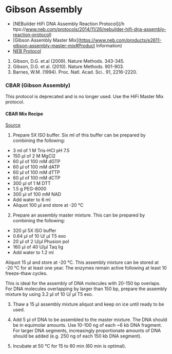 # Gibson Assembly

* [NEBuilder HiFi DNA Assembly Reaction Protocol](/h ttps://www.neb.com/protocols/2014/11/26/nebuilder-hifi-dna-assembly-reaction-protocol)
* [Gibson Assembly Master Mix](https://www.neb.com/products/e2611-gibson-assembly-master-mix#Product Information)
* [NEB Protocol](https://www.neb.com/protocols/2012/09/25/gibson-assembly-master-mix-assembly)

1. Gibson, D.G. et.al \(2009\). Nature Methods. 343-345.
2. Gibson, D.G. et al. \(2010\). Nature Methods. 901-903.
3. Barnes, W.M. \(1994\). Proc. Natl. Acad. Sci.. 91, 2216-2220.



### CBAR \(Gibson Assembly\)

This protocol is deprecated and is no longer used. Use the HiFi Master Mix protocol.

#### CBAR Mix Recipe

[Source](http://www.nature.com/protocolexchange/protocols/554#/procedure)

1. Prepare 5X ISO buffer. Six ml of this buffer can be prepared by combining the following:

* 3 ml of 1 M Tris-HCl pH 7.5
* 150 μl of 2 M MgCl2
* 60 μl of 100 mM dGTP
* 60 μl of 100 mM dATP
* 60 μl of 100 mM dTTP
* 60 μl of 100 mM dCTP
* 300 μl of 1 M DTT
* 1.5 g PEG-8000
* 300 μl of 100 mM NAD
* Add water to 6 ml
* Aliquot 100 μl and store at -20 °C

2. Prepare an assembly master mixture. This can be prepared by combining the following:

* 320 μl 5X ISO buffer
* 0.64 μl of 10 U/ μl T5 exo
* 20 μl of 2 U/μl Phusion pol
* 160 μl of 40 U/μl Taq lig
* Add water to 1.2 ml

Aliquot 15 μl and store at -20 °C. This assembly mixture can be stored at -20 °C for at least one year. The enzymes remain active following at least 10 freeze-thaw cycles.

This is ideal for the assembly of DNA molecules with 20-150 bp overlaps. For DNA molecules overlapping by larger than 150 bp, prepare the assembly mixture by using 3.2 μl of 10 U/ μl T5 exo.

3. Thaw a 15 μl assembly mixture aliquot and keep on ice until ready to be used.

4. Add 5 μl of DNA to be assembled to the master mixture. The DNA should be in equimolar amounts. Use 10-100 ng of each ~6 kb DNA fragment. For larger DNA segments, increasingly proportionate amounts of DNA should be added \(e.g. 250 ng of each 150 kb DNA segment\).

5. Incubate at 50 °C for 15 to 60 min \(60 min is optimal\).

  



